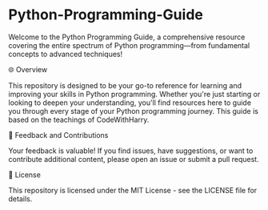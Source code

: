 # Python-Programming-Guide
Welcome to the Python Programming Guide, a comprehensive resource covering the entire spectrum of Python programming—from fundamental concepts to advanced techniques!


🌐 Overview

This repository is designed to be your go-to reference for learning and improving your skills in Python programming. Whether you're just starting or looking to deepen your understanding, you'll find resources here to guide you through every stage of your Python programming journey. This guide is based on the teachings of CodeWithHarry.

🔄 Feedback and Contributions

Your feedback is valuable! If you find issues, have suggestions, or want to contribute additional content, please open an issue or submit a pull request.

📜 License

This repository is licensed under the MIT License - see the LICENSE file for details.
